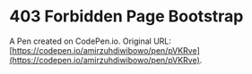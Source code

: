 # 403 Forbidden Page Bootstrap

A Pen created on CodePen.io. Original URL: [https://codepen.io/amirzuhdiwibowo/pen/pVKRve](https://codepen.io/amirzuhdiwibowo/pen/pVKRve).

